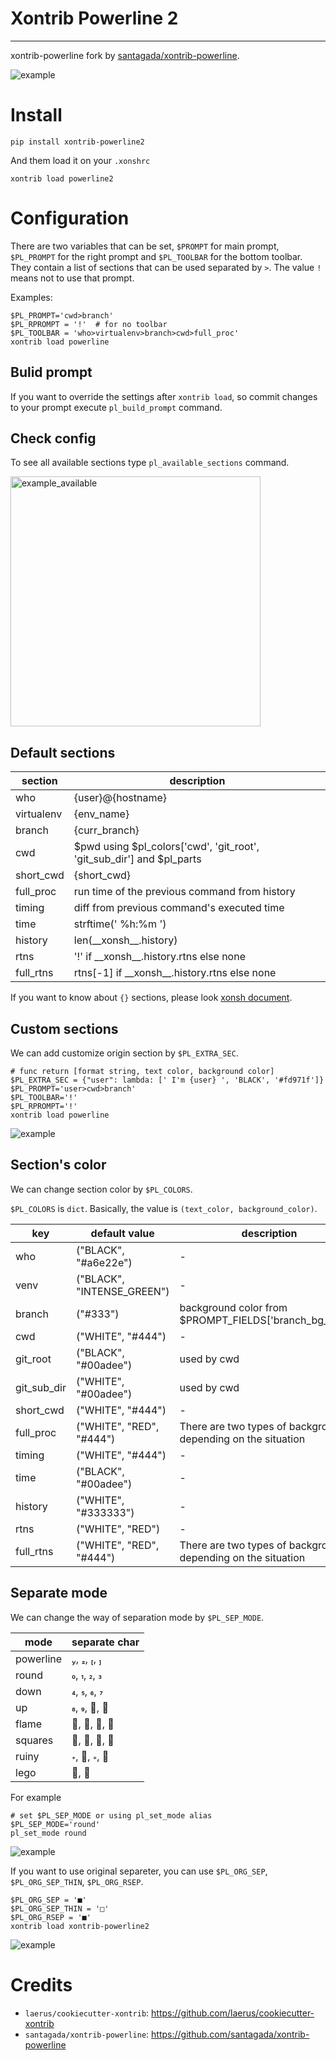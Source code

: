 # Xontrib Powerline 2
---

xontrib-powerline fork by [santagada/xontrib-powerline](https://github.com/santagada/xontrib-powerline).

<img src="https://github.com/6syun9/xontrib-powerline2/raw/master/img/example.png" alt="example" title="example">

# Install

```
pip install xontrib-powerline2
```

And them load it on your ``.xonshrc``

```
xontrib load powerline2
```


# Configuration

There are two variables that can be set, ``$PROMPT`` for main prompt, ``$PL_PROMPT`` for the right prompt and ``$PL_TOOLBAR`` for the bottom toolbar.
They contain a list of sections that can be used separated by ``>``. The value ``!`` means not to use that prompt.

Examples:

```
$PL_PROMPT='cwd>branch'
$PL_RPROMPT = '!'  # for no toolbar
$PL_TOOLBAR = 'who>virtualenv>branch>cwd>full_proc'
xontrib load powerline
```

## Bulid prompt

If you want to override the settings after `xontrib load`, so commit changes to your prompt execute ``pl_build_prompt`` command.

## Check config

To see all available sections type ``pl_available_sections`` command.

<img src="https://github.com/6syun9/xontrib-powerline2/raw/master/img/example_available.png" alt="example_available" width="400px" title="example_available">

## Default sections

|section|description|
|---|---|
|who| {user}@{hostname} |
|virtualenv| {env_name} |
|branch| {curr_branch} |
|cwd| $pwd using $pl_colors['cwd', 'git_root', 'git_sub_dir'] and $pl_parts |
|short_cwd| {short_cwd} |
|full_proc| run time of the previous command from history |
|timing| diff from previous command's executed time |
|time| strftime(' %h:%m ') |
|history| len(\_\_xonsh\_\_.history) |
|rtns| '!' if \_\_xonsh\_\_.history.rtns else none |
|full_rtns| rtns[-1] if \_\_xonsh\_\_.history.rtns else none |


If you want to know about `{}` sections, please look [xonsh document](https://xon.sh/tutorial.html#customizing-the-prompt).


## Custom sections

We can add customize origin section by `$PL_EXTRA_SEC`.
```
# func return [format string, text color, background color]
$PL_EXTRA_SEC = {"user": lambda: [' I'm {user} ', 'BLACK', '#fd971f']}
$PL_PROMPT='user>cwd>branch'
$PL_TOOLBAR='!'
$PL_RPROMPT='!'
xontrib load powerline
```
<img src="https://github.com/6syun9/xontrib-powerline2/raw/master/img/example_custom_sec.png" alt="example" title="custom_sec">


## Section's color

We can change section color by `$PL_COLORS`.

`$PL_COLORS` is `dict`. Basically, the value is `(text_color, background_color)`.

|key|default value|description|
|---|---|---|
|who| ("BLACK", "#a6e22e") |-|
|venv| ("BLACK", "INTENSE_GREEN") |-|
|branch| ("#333") | background color from $PROMPT_FIELDS['branch_bg_color'] |
|cwd| ("WHITE", "#444") |-|
|git_root| ("BLACK", "#00adee") | used by cwd |
|git_sub_dir| ("WHITE", "#00adee") | used by cwd |
|short_cwd| ("WHITE", "#444") |-|
|full_proc| ("WHITE", "RED", "#444") |There are two types of background depending on the situation|
|timing| ("WHITE", "#444") |-|
|time| ("BLACK", "#00adee") |-|
|history| ("WHITE", "#333333") |-|
|rtns| ("WHITE", "RED") |-|
|full_rtns| ("WHITE", "RED", "#444") |There are two types of background depending on the situation|


## Separate mode

We can change the way of separation mode by `$PL_SEP_MODE`.

|mode|separate char|
|---|---|
|powerline| , , , |
|round| , , ,  |
|down| , , ,  |
|up| , , ,  |
|flame| , , ,  |
|squares| , , ,  |
|ruiny| , , ,  |
|lego| ,  |

For example
```
# set $PL_SEP_MODE or using pl_set_mode alias
$PL_SEP_MODE='round'
pl_set_mode round
```
<img src="https://github.com/6syun9/xontrib-powerline2/raw/master/img/example_round.png" alt="example" title="round">

If you want to use original separeter, you can use `$PL_ORG_SEP`, `$PL_ORG_SEP_THIN`, `$PL_ORG_RSEP`.
```
$PL_ORG_SEP = '■'
$PL_ORG_SEP_THIN = '□'
$PL_ORG_RSEP = '■'
xontrib load xontrib-powerline2
```
<img src="https://github.com/6syun9/xontrib-powerline2/raw/master/img/example_origin_sep.png" alt="example" title="origin_sep">

# Credits

 - `laerus/cookiecutter-xontrib`: https://github.com/laerus/cookiecutter-xontrib
 - `santagada/xontrib-powerline`: https://github.com/santagada/xontrib-powerline
